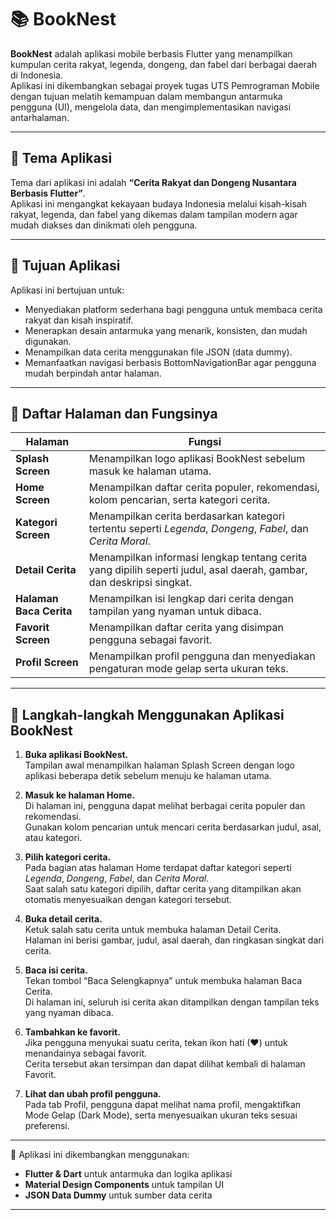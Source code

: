 # 📚 BookNest

**BookNest** adalah aplikasi mobile berbasis Flutter yang menampilkan kumpulan cerita rakyat, legenda, dongeng, dan fabel dari berbagai daerah di Indonesia.  
Aplikasi ini dikembangkan sebagai proyek tugas UTS Pemrograman Mobile dengan tujuan melatih kemampuan dalam membangun antarmuka pengguna (UI), mengelola data, dan mengimplementasikan navigasi antarhalaman.

---

## 🎨 Tema Aplikasi
Tema dari aplikasi ini adalah **“Cerita Rakyat dan Dongeng Nusantara Berbasis Flutter”**.  
Aplikasi ini mengangkat kekayaan budaya Indonesia melalui kisah-kisah rakyat, legenda, dan fabel yang dikemas dalam tampilan modern agar mudah diakses dan dinikmati oleh pengguna.

---

## 🎯 Tujuan Aplikasi
Aplikasi ini bertujuan untuk:
- Menyediakan platform sederhana bagi pengguna untuk membaca cerita rakyat dan kisah inspiratif.
- Menerapkan desain antarmuka yang menarik, konsisten, dan mudah digunakan.
- Menampilkan data cerita menggunakan file JSON (data dummy).
- Memanfaatkan navigasi berbasis BottomNavigationBar agar pengguna mudah berpindah antar halaman.

---

## 🧭 Daftar Halaman dan Fungsinya

| Halaman | Fungsi |
|----------|--------|
| **Splash Screen** | Menampilkan logo aplikasi BookNest sebelum masuk ke halaman utama. |
| **Home Screen** | Menampilkan daftar cerita populer, rekomendasi, kolom pencarian, serta kategori cerita. |
| **Kategori Screen** | Menampilkan cerita berdasarkan kategori tertentu seperti *Legenda*, *Dongeng*, *Fabel*, dan *Cerita Moral*. |
| **Detail Cerita** | Menampilkan informasi lengkap tentang cerita yang dipilih seperti judul, asal daerah, gambar, dan deskripsi singkat. |
| **Halaman Baca Cerita** | Menampilkan isi lengkap dari cerita dengan tampilan yang nyaman untuk dibaca. |
| **Favorit Screen** | Menampilkan daftar cerita yang disimpan pengguna sebagai favorit. |
| **Profil Screen** | Menampilkan profil pengguna dan menyediakan pengaturan mode gelap serta ukuran teks. |

---

## 🚀 Langkah-langkah Menggunakan Aplikasi BookNest

1. **Buka aplikasi BookNest.**  
   Tampilan awal menampilkan halaman Splash Screen dengan logo aplikasi beberapa detik sebelum menuju ke halaman utama.

2. **Masuk ke halaman Home.**  
   Di halaman ini, pengguna dapat melihat berbagai cerita populer dan rekomendasi.  
   Gunakan kolom pencarian untuk mencari cerita berdasarkan judul, asal, atau kategori.

3. **Pilih kategori cerita.**  
   Pada bagian atas halaman Home terdapat daftar kategori seperti *Legenda*, *Dongeng*, *Fabel*, dan *Cerita Moral*.  
   Saat salah satu kategori dipilih, daftar cerita yang ditampilkan akan otomatis menyesuaikan dengan kategori tersebut.

4. **Buka detail cerita.**  
   Ketuk salah satu cerita untuk membuka halaman Detail Cerita.  
   Halaman ini berisi gambar, judul, asal daerah, dan ringkasan singkat dari cerita.

5. **Baca isi cerita.**  
   Tekan tombol “Baca Selengkapnya” untuk membuka halaman Baca Cerita.  
   Di halaman ini, seluruh isi cerita akan ditampilkan dengan tampilan teks yang nyaman dibaca.

6. **Tambahkan ke favorit.**  
   Jika pengguna menyukai suatu cerita, tekan ikon hati (❤) untuk menandainya sebagai favorit.  
   Cerita tersebut akan tersimpan dan dapat dilihat kembali di halaman Favorit.

7. **Lihat dan ubah profil pengguna.**  
   Pada tab Profil, pengguna dapat melihat nama profil, mengaktifkan Mode Gelap (Dark Mode), serta menyesuaikan ukuran teks sesuai preferensi.

---

📱 Aplikasi ini dikembangkan menggunakan:
- **Flutter & Dart** untuk antarmuka dan logika aplikasi  
- **Material Design Components** untuk tampilan UI  
- **JSON Data Dummy** untuk sumber data cerita  

---
